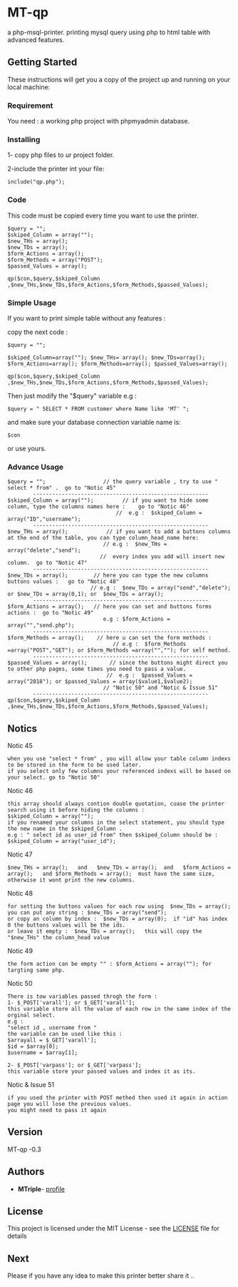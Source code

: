 # MT-qp

a php-msql-printer.
printing mysql query using php to html table with advanced features.

## Getting Started

These instructions will get you a copy of the project up and running on your local machine:

### Requirement

You need : a working php project with phpmyadmin database.


### Installing

1- copy php files to ur project folder.

2-include the printer int your file:

```
include("qp.php");

```

### Code

This code must be copied every time you want to use the printer. 

```
$query = "";
$skiped_Column = array("");
$new_THs = array();
$new_TDs = array();
$form_Actions = array();
$form_Methods = array("POST"); 
$passed_Values = array();

qp($con,$query,$skiped_Column ,$new_THs,$new_TDs,$form_Actions,$form_Methods,$passed_Values);															
```



### Simple Usage

If you want to print simple table without any features :

copy the next code :

```
$query = "";

$skiped_Column=array(""); $new_THs= array(); $new_TDs=array(); $form_Actions=array(); $form_Methods=array(); $passed_Values=array(); 

qp($con,$query,$skiped_Column ,$new_THs,$new_TDs,$form_Actions,$form_Methods,$passed_Values);		
```
Then just modify the "$query" variable 
e.g : 
```
$query = " SELECT * FROM customer where Name like 'MT' ";
```
and make sure your database connection variable name is:
```
$con 
```
or use yours.


### Advance Usage

```
$query = "";                  // the query variable , try to use " select * from" .  go to "Notic 45" 
        -------------------------------------------------------
$skiped_Column = array("");         // if you want to hide some column, type the columns names here :    go to "Notic 46" 
                                  //  e.g :  $skiped_Column = array("ID","username");     
        -------------------------------------------------------
$new_THs = array();            // if you want to add a buttons columns at the end of the table, you can type column_head_name here:
                              // e.g :  $new_THs = array("delete","send"); 
                             //  every index you add will insert new column.  go to "Notic 47" 
        -------------------------------------------------------                               
$new_TDs = array();        // here you can type the new columns buttons values :   go to "Notic 48" 
                          // e.g :  $new_TDs = array("send","delete"); or $new_TDs = array(0,1); or  $new_TDs = array(); 
        -------------------------------------------------------                            
$form_Actions = array();   // here you can set and buttons forms actions :  go to "Notic 49"
                              e.g : $form_Actions = array("","send.php"); 
        -------------------------------------------------------
$form_Methods = array();    // here u can set the form methods :
                                 // e.g :  $form_Methods =array("POST","GET"); or $form_Methods =array("",""); for self method.
        -------------------------------------------------------
$passed_Values = array();       // since the buttons might direct you to other php pages, some times you need to pass a value.
                               //  e.g :  $passed_Values = array("2018"); or $passed_Values = array($value1,$value2); 
                              // "Notic 50" and "Notic & Issue 51"
        -------------------------------------------------------
qp($con,$query,$skiped_Column ,$new_THs,$new_TDs,$form_Actions,$form_Methods,$passed_Values);		
```

## Notics


Notic 45
```
when you use "select * from" , you will allow your table column indexs to be stored in the form to be used later.
if you select only few columns your referenced indexs will be based on your select. go to "Notic 50"
```
Notic 46
```
this array should always contion double quotation, cuase the printer search using it before hiding the columns : 
$skiped_Column = array(""); 
if you renamed your columns in the select statement, you should type the new name in the $skiped_Column .
e.g : " select id as user_id from" then $skiped_Column should be :
$skiped_Column = array("user_id"); 
```
Notic 47
```
$new_THs = array();   and   $new_TDs = array();  and   $form_Actions = array();   and $form_Methods = array();  must have the same size,
otherwise it wont print the new columns.
```
Notic 48
```
for setting the buttons values for each row using  $new_TDs = array(); 
you can put any string : $new_TDs = array("send");
or copy an column by index :  $new_TDs = array(0);  if "id" has index 0 the buttons values will be the ids.
or leave it empty :  $new_TDs = array();   this will copy the "$new_THs" the column_head value
```
Notic 49
```
the form action can be empty "" : $form_Actions = array(""); for targting same php. 
```
Notic 50
```
There is tow variables passed throgh the form :
1- $_POST['varall']; or $_GET['varall'];
this variable store all the value of each row in the same index of the orginal select.
e.g : 
"select id , username from "
the variable can be used like this :
$arrayall = $_GET['varall'];
$id = $array[0];
$username = $array[1];

2- $_POST['varpass']; or $_GET['varpass'];
this variable store your passed values and index it as its. 
```
Notic & Issue 51
```
if you used the printer with POST methed then used it again in action page you will lose the previous values.
you might need to pass it again
```


## Version

MT-qp -0.3

## Authors

* **MTriple**- [profile](https://github.com/mtriple)

## License

This project is licensed under the MIT License - see the [LICENSE](LICENSE) file for details

## Next 

Please if you have any idea to make this printer better share it ..

